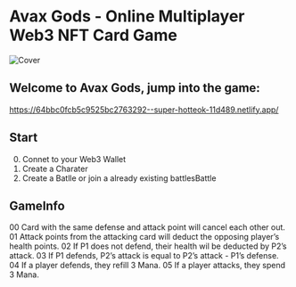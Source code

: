 # Avax Gods - Online Multiplayer Web3 NFT Card Game

![Cover](https://github.com/IRBG101/Nft-Card-Game/assets/125858799/104932d3-a81a-4410-987b-1fcc24b3819e)

## Welcome to Avax Gods, jump into the game:
https://64bbc0fcb5c9525bc2763292--super-hotteok-11d489.netlify.app/

## Start
00. Connet to your Web3 Wallet
01. Create a Charater
02. Create a Batlle or join a already existing battlesBattle

## GameInfo
00  Card with the same defense and attack point will cancel each other out.
01  Attack points from the attacking card will deduct the opposing player’s health points.
02  If P1 does not defend, their health wil be deducted by P2’s attack.
03  If P1 defends, P2’s attack is equal to P2’s attack - P1’s defense.
04  If a player defends, they refill 3 Mana.
05  If a player attacks, they spend 3 Mana.
